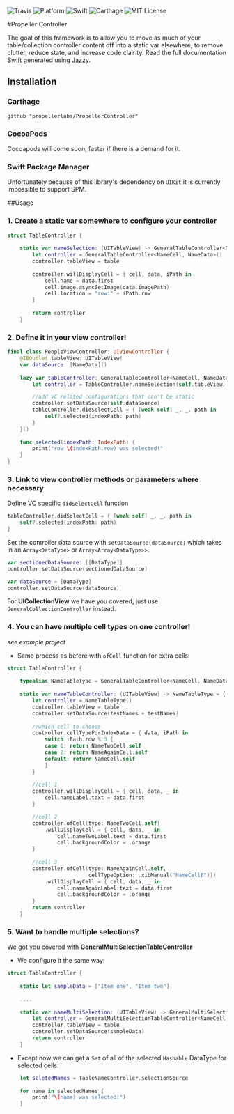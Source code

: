 ![Travis](https://api.travis-ci.org/propellerlabs/PropellerController.svg?branch=master)
![Platform](https://img.shields.io/badge/platform-ios-lightgrey.svg)
![Swift](https://img.shields.io/badge/language-swift-orange.svg)
![Carthage](https://img.shields.io/badge/Carthage-compatible-4BC51D.svg?style=flat)
![MIT License](https://img.shields.io/badge/license-MIT-000000.svg)

#Propeller Controller


The goal of this framework is to allow you to move as much of your table/collection controller content off into a static var elsewhere, to remove clutter, reduce state, and increase code clairity. Read the full documentation [Swift](https://propellerlabs.github.io/PropellerController/) generated using [Jazzy](https://github.com/realm/jazzy).


## Installation


### Carthage

```
github "propellerlabs/PropellerController"
```

### CocoaPods

Cocoapods will come soon, faster if there is a demand for it.

### Swift Package Manager 

Unfortunately because of this library's dependency on `UIKit` it is currently impossible to support SPM.


##Usage


### 1. Create a static var somewhere to configure your controller
```Swift
struct TableController {
    
    static var nameSelection: (UITableView) -> GeneralTableController<NameCell, NameData> = { table in
        let controller = GeneralTableController<NameCell, NameData>()
        controller.tableView = table
       
        controller.willDisplayCell = { cell, data, iPath in
            cell.name = data.first
            cell.image.asyncSetImage(data.imagePath)
            cell.location = "row:" + iPath.row
        }
        
        return controller
    }
```
### 2. Define it in your view controller!

```Swift
final class PeopleViewController: UIViewController {
    @IBOutlet tableView: UITableView!
    var dataSource: [NameData]()
    
    lazy var tableController: GeneralTableController<NameCell, NameData> = {
        let controller = TableController.nameSelection(self.tableView)

        //add VC related configurations that can't be static
        controller.setDataSource(self.dataSource)
        tableController.didSelectCell = { [weak self] _, _, path in 
            self?.selected(indexPath: path)
        }
    }()
    
    func selected(indexPath: IndexPath) {
        print("row \(indexPath.row) was selected!"
    }
}
```
### 3. Link to view controller methods or parameters where necessary

Define VC specific `didSelectCell` function
```Swift
tableController.didSelectCell = { [weak self] _, _, path in 
    self?.selected(indexPath: path)
}
```
Set the controller data source with `setDataSource(dataSource)` which takes in an `Array<DataType>` or `Array<Array<DataType>>`.

```Swift
var sectionedDataSource: [[DataType]]
controller.setDataSource(sectionedDataSource)

var dataSource = [DataType]
controller.setDataSource(dataSource)
```


For **UICollectionView** we have you covered, just use `GeneralCollectionController` instead.

### 4. You can have multiple cell types on one controller!
*see example project*
- Same process as before with `ofCell` function for extra cells:

```Swift
struct TableController {
    
    typealias NameTableType = GeneralTableController<NameCell, NameData>
    
    static var nameTableController: (UITableView) -> NameTableType = { table in
        let controller = NameTableType()
        controller.tableView = table
        controller.setDataSource(testNames + testNames)
        
        //which cell to choose
        controller.cellTypeForIndexData = { data, iPath in
            switch iPath.row % 3 {
            case 1: return NameTwoCell.self
            case 2: return NameAgainCell.self
            default: return NameCell.self
            }
        }
        
        //cell 1
        controller.willDisplayCell = { cell, data, _ in
            cell.nameLabel.text = data.first
        }

        //cell 2
        controller.ofCell(type: NameTwoCell.self)
            .willDisplayCell = { cell, data, _ in
                cell.nameTwoLabel.text = data.first
                cell.backgroundColor = .orange
        }
        
        //cell 3
        controller.ofCell(type: NameAgainCell.self, 
                          cellTypeOption: .xibManual("NameCellB")))
            .willDisplayCell = { cell, data, _ in
                cell.nameAgainLabel.text = data.first
                cell.backgroundColor = .orange
        }
        return controller
    }
```

### 5. Want to handle multiple selections? 

We got you covered with **GeneralMultiSelectionTableController**

- We configure it the same way:

```Swift
struct TableController {
    
    static let sampleData = ["Item one", "Item two"]
    
    ....
    
    static var nameMultiSelection: (UITableView) -> GeneralMultiSelectionTableController<NameCell, String> = { table in
        let controller = GeneralMultiSelectionTableController<NameCell, String>()
        controller.tableView = table
        controller.setDataSource(sampleData)
        return controller
    }
```
- Except now we can get a `Set` of all of the selected `Hashable` DataType for selected cells:

```Swift
    let seletedNames = TableNameController.selectionSource
    
    for name in selectedNames {
        print("\(name) was selected!")
    }
```

